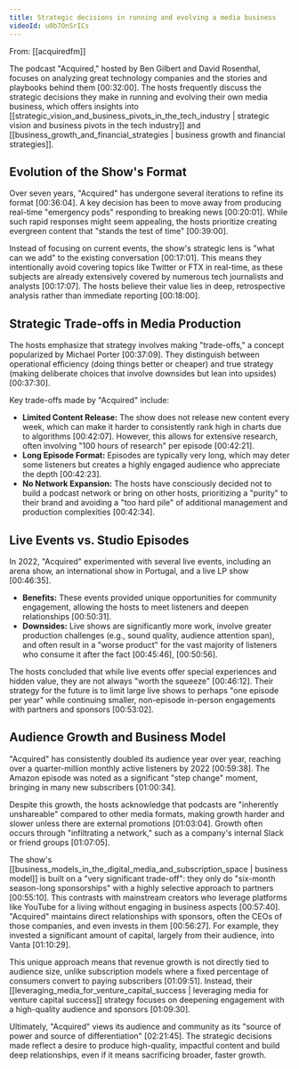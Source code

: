 ```yaml
---
title: Strategic decisions in running and evolving a media business
videoId: u0b7OnSrICs
---
```


From: [[acquiredfm]] <br/> 

The podcast "Acquired," hosted by Ben Gilbert and David Rosenthal, focuses on analyzing great technology companies and the stories and playbooks behind them <a class="yt-timestamp" data-t="00:32:00">[00:32:00]</a>. The hosts frequently discuss the strategic decisions they make in running and evolving their own media business, which offers insights into [[strategic_vision_and_business_pivots_in_the_tech_industry | strategic vision and business pivots in the tech industry]] and [[business_growth_and_financial_strategies | business growth and financial strategies]].

## Evolution of the Show's Format

Over seven years, "Acquired" has undergone several iterations to refine its format <a class="yt-timestamp" data-t="00:36:04">[00:36:04]</a>. A key decision has been to move away from producing real-time "emergency pods" responding to breaking news <a class="yt-timestamp" data-t="00:20:01">[00:20:01]</a>. While such rapid responses might seem appealing, the hosts prioritize creating evergreen content that "stands the test of time" <a class="yt-timestamp" data-t="00:39:00">[00:39:00]</a>.

Instead of focusing on current events, the show's strategic lens is "what can we add" to the existing conversation <a class="yt-timestamp" data-t="00:17:01">[00:17:01]</a>. This means they intentionally avoid covering topics like Twitter or FTX in real-time, as these subjects are already extensively covered by numerous tech journalists and analysts <a class="yt-timestamp" data-t="00:17:07">[00:17:07]</a>. The hosts believe their value lies in deep, retrospective analysis rather than immediate reporting <a class="yt-timestamp" data-t="00:18:00">[00:18:00]</a>.

## Strategic Trade-offs in Media Production

The hosts emphasize that strategy involves making "trade-offs," a concept popularized by Michael Porter <a class="yt-timestamp" data-t="00:37:09">[00:37:09]</a>. They distinguish between operational efficiency (doing things better or cheaper) and true strategy (making deliberate choices that involve downsides but lean into upsides) <a class="yt-timestamp" data-t="00:37:30">[00:37:30]</a>.

Key trade-offs made by "Acquired" include:
*   **Limited Content Release:** The show does not release new content every week, which can make it harder to consistently rank high in charts due to algorithms <a class="yt-timestamp" data-t="00:42:07">[00:42:07]</a>. However, this allows for extensive research, often involving "100 hours of research" per episode <a class="yt-timestamp" data-t="00:42:21">[00:42:21]</a>.
*   **Long Episode Format:** Episodes are typically very long, which may deter some listeners but creates a highly engaged audience who appreciate the depth <a class="yt-timestamp" data-t="00:42:23">[00:42:23]</a>.
*   **No Network Expansion:** The hosts have consciously decided not to build a podcast network or bring on other hosts, prioritizing a "purity" to their brand and avoiding a "too hard pile" of additional management and production complexities <a class="yt-timestamp" data-t="00:42:34">[00:42:34]</a>.

## Live Events vs. Studio Episodes

In 2022, "Acquired" experimented with several live events, including an arena show, an international show in Portugal, and a live LP show <a class="yt-timestamp" data-t="00:46:35">[00:46:35]</a>.
*   **Benefits:** These events provided unique opportunities for community engagement, allowing the hosts to meet listeners and deepen relationships <a class="yt-timestamp" data-t="00:50:31">[00:50:31]</a>.
*   **Downsides:** Live shows are significantly more work, involve greater production challenges (e.g., sound quality, audience attention span), and often result in a "worse product" for the vast majority of listeners who consume it after the fact <a class="yt-timestamp" data-t="00:45:46">[00:45:46]</a>, <a class="yt-timestamp" data-t="00:50:56">[00:50:56]</a>.

The hosts concluded that while live events offer special experiences and hidden value, they are not always "worth the squeeze" <a class="yt-timestamp" data-t="00:46:12">[00:46:12]</a>. Their strategy for the future is to limit large live shows to perhaps "one episode per year" while continuing smaller, non-episode in-person engagements with partners and sponsors <a class="yt-timestamp" data-t="00:53:02">[00:53:02]</a>.

## Audience Growth and Business Model

"Acquired" has consistently doubled its audience year over year, reaching over a quarter-million monthly active listeners by 2022 <a class="yt-timestamp" data-t="00:59:38">[00:59:38]</a>. The Amazon episode was noted as a significant "step change" moment, bringing in many new subscribers <a class="yt-timestamp" data-t="01:00:34">[01:00:34]</a>.

Despite this growth, the hosts acknowledge that podcasts are "inherently unshareable" compared to other media formats, making growth harder and slower unless there are external promotions <a class="yt-timestamp" data-t="01:03:04">[01:03:04]</a>. Growth often occurs through "infiltrating a network," such as a company's internal Slack or friend groups <a class="yt-timestamp" data-t="01:07:05">[01:07:05]</a>.

The show's [[business_models_in_the_digital_media_and_subscription_space | business model]] is built on a "very significant trade-off": they only do "six-month season-long sponsorships" with a highly selective approach to partners <a class="yt-timestamp" data-t="00:55:10">[00:55:10]</a>. This contrasts with mainstream creators who leverage platforms like YouTube for a living without engaging in business aspects <a class="yt-timestamp" data-t="00:57:40">[00:57:40]</a>. "Acquired" maintains direct relationships with sponsors, often the CEOs of those companies, and even invests in them <a class="yt-timestamp" data-t="00:56:27">[00:56:27]</a>. For example, they invested a significant amount of capital, largely from their audience, into Vanta <a class="yt-timestamp" data-t="01:10:29">[01:10:29]</a>.

This unique approach means that revenue growth is not directly tied to audience size, unlike subscription models where a fixed percentage of consumers convert to paying subscribers <a class="yt-timestamp" data-t="01:09:51">[01:09:51]</a>. Instead, their [[leveraging_media_for_venture_capital_success | leveraging media for venture capital success]] strategy focuses on deepening engagement with a high-quality audience and sponsors <a class="yt-timestamp" data-t="01:09:30">[01:09:30]</a>.

Ultimately, "Acquired" views its audience and community as its "source of power and source of differentiation" <a class="yt-timestamp" data-t="02:21:45">[02:21:45]</a>. The strategic decisions made reflect a desire to produce high-quality, impactful content and build deep relationships, even if it means sacrificing broader, faster growth.
